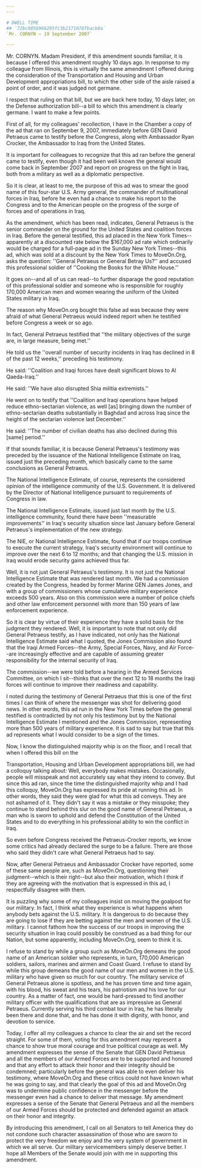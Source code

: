 ```yaml
---
---

# DWELL TIME
## `72bc8856966285fc3b2171078fbacb8a`
`Mr. CORNYN — 19 September 2007`

---
```



Mr. CORNYN. Madam President, if this amendment sounds familiar, it is 
because I offered this amendment roughly 10 days ago. In response to my 
colleague from Illinois, this is virtually the same amendment I offered 
during the consideration of the Transportation and Housing and Urban 
Development appropriations bill, to which the other side of the aisle 
raised a point of order, and it was judged not germane.

I respect that ruling on that bill, but we are back here today, 10 
days later, on the Defense authorization bill--a bill to which this 
amendment is clearly germane. I want to make a few points.

First of all, for my colleagues' recollection, I have in the Chamber 
a copy of the ad that ran on September 9, 2007, immediately before GEN 
David Petraeus came to testify before the Congress, along with 
Ambassador Ryan Crocker, the Ambassador to Iraq from the United States.

It is important for colleagues to recognize that this ad ran before 
the general came to testify, even though it had been well known the 
general would come back in September 2007 and report on progress on the 
fight in Iraq, both from a military as well as a diplomatic 
perspective.

So it is clear, at least to me, the purpose of this ad was to smear 
the good name of this four-star U.S. Army general, the commander of 
multinational forces in Iraq, before he even had a chance to make his 
report to the Congress and to the American people on the progress of 
the surge of forces and of operations in Iraq.

As the amendment, which has been read, indicates, General Petraeus is 
the senior commander on the ground for the United States and coalition 
forces in Iraq. Before the general testified, this ad placed in the New 
York Times--apparently at a discounted rate below the $167,000 ad rate 
which ordinarily would be charged for a full-page ad in the Sunday New 
York Times--this ad, which was sold at a discount by the New York Times 
to MoveOn.Org, asks the question: ''General Petraeus or General Betray 
Us?'' and accused this professional soldier of ''Cooking the Books for 
the White House.''

It goes on--and all of us can read--to further disparage the good 
reputation of this professional soldier and someone who is responsible 
for roughly 170,000 American men and women wearing the uniform of the 
United States military in Iraq.

The reason why MoveOn.org bought this false ad was because they were 
afraid of what General Petraeus would indeed report when he testified 
before Congress a week or so ago.

In fact, General Petraeus testified that ''the military objectives of 
the surge are, in large measure, being met.''

He told us the ''overall number of security incidents in Iraq has 
declined in 8 of the past 12 weeks,'' preceding his testimony.

He said: ''Coalition and Iraqi forces have dealt significant blows to 
Al Qaeda-Iraq.''

He said: ''We have also disrupted Shia militia extremists.''

He went on to testify that ''Coalition and Iraqi operations have 
helped reduce ethno-sectarian violence, as well [as] bringing down the 
number of ethno-sectarian deaths substantially in Baghdad and across 
Iraq since the height of the sectarian violence last December.''

He said: ''The number of civilian deaths has also declined during 
this [same] period.''

If that sounds familiar, it is because General Petraeus's testimony 
was preceded by the issuance of the National Intelligence Estimate on 
Iraq, issued just the preceding month, which basically came to the same 
conclusions as General Petraeus.

The National Intelligence Estimate, of course, represents the 
considered opinion of the intelligence community of the U.S. 
Government. It is delivered by the Director of National Intelligence 
pursuant to requirements of Congress in law.

The National Intelligence Estimate, issued just last month by the 
U.S. intelligence community, found there have been ''measurable 
improvements'' in Iraq's security situation since last January before 
General Petraeus's implementation of the new strategy.

The NIE, or National Intelligence Estimate, found that if our troops 
continue to execute the current strategy, Iraq's security environment 
will continue to improve over the next 6 to 12 months; and that 
changing the U.S. mission in Iraq would erode security gains achieved 
thus far.

Well, it is not just General Petraeus's testimony. It is not just the 
National Intelligence Estimate that was rendered last month. We had a 
commission created by the Congress, headed by former Marine GEN James 
Jones, and with a group of commissioners whose cumulative military 
experience exceeds 500 years. Also on this commission were a number of 
police chiefs and other law enforcement personnel with more than 150 
years of law enforcement experience.

So it is clear by virtue of their experience they have a solid basis 
for the judgment they rendered. Well, it is important to note that not 
only did General Petraeus testify, as I have indicated, not only has 
the National Intelligence Estimate said what I quoted, the Jones 
Commission also found that the Iraqi Armed Forces--the Army, Special 
Forces, Navy, and Air Force--are increasingly effective and are capable 
of assuming greater responsibility for the internal security of Iraq.

The commission--we were told before a hearing in the Armed Services 
Committee, on which I sit--thinks that over the next 12 to 18 months 
the Iraqi forces will continue to improve their readiness and 
capability.

I noted during the testimony of General Petraeus that this is one of 
the first times I can think of where the messenger was shot for 
delivering good news. In other words, this ad run in the New York Times 
before the general testified is contradicted by not only his testimony 
but by the National Intelligence Estimate I mentioned and the Jones 
Commission, representing more than 500 years of military experience. It 
is sad to say but true that this ad represents what I would consider to 
be a sign of the times.


Now, I know the distinguished majority whip is on the floor, and I 
recall that when I offered this bill on the


Transportation, Housing and Urban Development appropriations bill, we 
had a colloquy talking about: Well, everybody makes mistakes. 
Occasionally, people will misspeak and not accurately say what they 
intend to convey. But since this ad ran, since the time the 
distinguished majority whip and I had this colloquy, MoveOn.Org has 
expressed its pride at running this ad. In other words, they said they 
were glad for what this ad conveys. They are not ashamed of it. They 
didn't say it was a mistake or they misspoke; they continue to stand 
behind this slur on the good name of General Petraeus, a man who is 
sworn to uphold and defend the Constitution of the United States and to 
do everything in his professional ability to win the conflict in Iraq.

So even before Congress received the Petraeus-Crocker reports, we 
know some critics had already declared the surge to be a failure. There 
are those who said they didn't care what General Petraeus had to say.

Now, after General Petraeus and Ambassador Crocker have reported, 
some of these same people are, such as MoveOn.Org, questioning their 
judgment--which is their right--but also their motivation, which I 
think if they are agreeing with the motivation that is expressed in 
this ad, I respectfully disagree with them.

It is puzzling why some of my colleagues insist on moving the 
goalpost for our military. In fact, I think what they experience is 
what happens when anybody bets against the U.S. military. It is 
dangerous to do because they are going to lose if they are betting 
against the men and women of the U.S. military. I cannot fathom how the 
success of our troops in improving the security situation in Iraq could 
possibly be construed as a bad thing for our Nation, but some 
apparently, including MoveOn.Org, seem to think it is.

I refuse to stand by while a group such as MoveOn.Org demeans the 
good name of an American soldier who represents, in turn, 170,000 
American soldiers, sailors, marines and airmen and Coast Guard. I 
refuse to stand by while this group demeans the good name of our men 
and women in the U.S. military who have given so much for our country. 
The military service of General Petraeus alone is spotless, and he has 
proven time and time again, with his blood, his sweat and his tears, 
his patriotism and his love for our country. As a matter of fact, one 
would be hard-pressed to find another military officer with the 
qualifications that are as impressive as General Petraeus. Currently 
serving his third combat tour in Iraq, he has literally been there and 
done that, and he has done it with dignity, with honor, and devotion to 
service.

Today, I offer all my colleagues a chance to clear the air and set 
the record straight. For some of them, voting for this amendment may 
represent a chance to show true moral courage and true political 
courage as well. My amendment expresses the sense of the Senate that 
GEN David Petraeus and all the members of our Armed Forces are to be 
supported and honored and that any effort to attack their honor and 
their integrity should be condemned; particularly before the general 
was able to even deliver his testimony, where MoveOn.Org and these 
critics could not have known what he was going to say, and that clearly 
the goal of this ad and MoveOn.Org was to undermine public confidence 
in the messenger before the messenger even had a chance to deliver that 
message. My amendment expresses a sense of the Senate that General 
Petraeus and all the members of our Armed Forces should be protected 
and defended against an attack on their honor and integrity.

By introducing this amendment, I call on all Senators to tell America 
they do not condone such character assassination of those who are sworn 
to protect the very freedom we enjoy and the very system of government 
in which we all serve. Our military servicemembers simply deserve 
better. I hope all Members of the Senate would join with me in 
supporting this amendment.